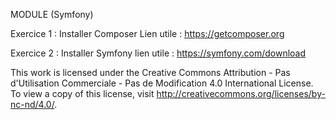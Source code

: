 MODULE
(Symfony)

Exercice 1 : 
Installer Composer
Lien utile :
https://getcomposer.org

Exercice 2 :
Installer Symfony
lien utile :
https://symfony.com/download

This work is licensed under the Creative Commons Attribution - Pas d'Utilisation Commerciale - Pas de Modification 4.0 International License. To view a copy of this license, visit
http://creativecommons.org/licenses/by-nc-nd/4.0/.


 




